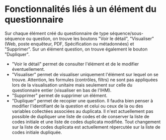 # Fonctionnalités liés à un élément du questionnaire

Sur chaque élément créé du questionnaire de type séquence/sous-séquence ou question, on trouve les boutons "Voir le détail", "Visualiser" (Web, poste enquêteur, PDF, Spécification ou métadonnées) et "Supprimer".
Sur un élément question, on trouve également le bouton "Dupliquer".

- "Voir le détail" permet de consulter l'élément et de le modifier éventuellement.
- "Visualiser" permet de visualiser uniquement l'élément sur lequel on se trouve. Attention, les formules (contrôles, filtrs) ne sont pas appliquées lors de la visualisation unitaire mais seulement sur celle du questionnaire entier (visualiser en bas de l'IHM).
- "Supprimer" permet de supprimer un élément.
- "Dupliquer" permet de recopier une question. Il faudra bien penser à modifier l'identifiant de la question et celui ou ceux de la ou des variables collectées associées au duplicata. Il n'est actuellement pas possible de dupliquer une liste de codes et de conserver la liste de codes initiale et une liste de codes duplicata modifiée. Tout changement sur la liste de codes duplicata est actuellement répercutée sur la liste de codes initiale dupliquée.
